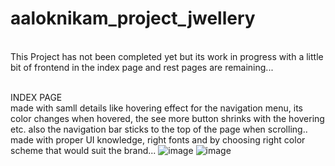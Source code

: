 # aaloknikam_project_jwellery
<br>
This Project has not been completed yet but its work in progress with a little bit of frontend in the index page and rest pages are remaining...
<br>
<br>

INDEX PAGE
<br>
made with samll details like hovering effect for the navigation menu, its color changes when hovered, the see more button shrinks with the hovering etc.
also the navigation bar sticks to the top of the page when scrolling..
<br> made with proper UI knowledge, right fonts and by choosing right color scheme that would suit the brand...
![image](https://github.com/user-attachments/assets/2896e54a-6f7f-4cfc-b297-d005710d65a3)
![image](https://github.com/user-attachments/assets/9d48a62a-5c9d-4315-aa47-5b1ae214d4ca)


